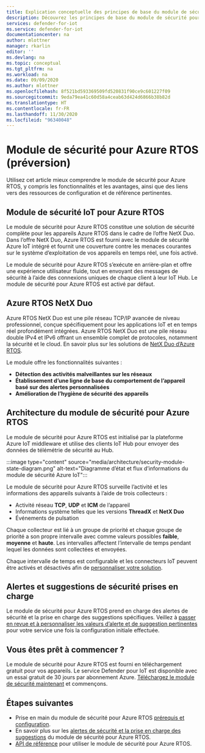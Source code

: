 ```yaml
---
title: Explication conceptuelle des principes de base du module de sécurité pour Azure RTOS
description: Découvrez les principes de base du module de sécurité pour les concepts et le flux de travail Azure RTOS.
services: defender-for-iot
ms.service: defender-for-iot
documentationcenter: na
author: mlottner
manager: rkarlin
editor: ''
ms.devlang: na
ms.topic: conceptual
ms.tgt_pltfrm: na
ms.workload: na
ms.date: 09/09/2020
ms.author: mlottner
ms.openlocfilehash: 8f521bd593369509fd520831f90ce9c601227f09
ms.sourcegitcommit: 9eda79ea41c60d58a4ceab63d424d6866b38b82d
ms.translationtype: HT
ms.contentlocale: fr-FR
ms.lasthandoff: 11/30/2020
ms.locfileid: "96340048"
---
```

# <a name="security-module-for-azure-rtos-preview"></a>Module de sécurité pour Azure RTOS (préversion)

Utilisez cet article mieux comprendre le module de sécurité pour Azure RTOS, y compris les fonctionnalités et les avantages, ainsi que des liens vers des ressources de configuration et de référence pertinentes. 

## <a name="azure-rtos-iot-security-module"></a>Module de sécurité IoT pour Azure RTOS

Le module de sécurité pour Azure RTOS constitue une solution de sécurité complète pour les appareils Azure RTOS dans le cadre de l’offre NetX Duo. Dans l’offre NetX Duo, Azure RTOS est fourni avec le module de sécurité Azure IoT intégré et fournit une couverture contre les menaces courantes sur le système d’exploitation de vos appareils en temps réel, une fois activé. 

Le module de sécurité pour Azure RTOS s’exécute en arrière-plan et offre une expérience utilisateur fluide, tout en envoyant des messages de sécurité à l’aide des connexions uniques de chaque client à leur IoT Hub. Le module de sécurité pour Azure RTOS est activé par défaut.  

## <a name="azure-rtos-netx-duo"></a>Azure RTOS NetX Duo

Azure RTOS NetX Duo est une pile réseau TCP/IP avancée de niveau professionnel, conçue spécifiquement pour les applications IoT et en temps réel profondément intégrées. Azure RTOS NetX Duo est une pile réseau double IPv4 et IPv6 offrant un ensemble complet de protocoles, notamment la sécurité et le cloud. En savoir plus sur les solutions de [NetX Duo d’Azure RTOS](/azure/rtos/netx-duo/).

Le module offre les fonctionnalités suivantes :

- **Détection des activités malveillantes sur les réseaux**
- **Établissement d’une ligne de base du comportement de l’appareil basé sur des alertes personnalisées**
- **Amélioration de l’hygiène de sécurité des appareils**

## <a name="security-module-for-azure-rtos-architecture"></a>Architecture du module de sécurité pour Azure RTOS

Le module de sécurité pour Azure RTOS est initialisé par la plateforme Azure IoT middleware et utilise des clients IoT Hub pour envoyer des données de télémétrie de sécurité au Hub.

:::image type="content" source="media/architecture/security-module-state-diagram.png" alt-text="Diagramme d’état et flux d’informations du module de sécurité Azure IoT":::

Le module de sécurité pour Azure RTOS surveille l’activité et les informations des appareils suivants à l’aide de trois collecteurs :
- Activité réseau **TCP**, **UDP** et **ICM** de l’appareil
- Informations système telles que les versions **ThreadX** et **NetX Duo**
- Événements de pulsation

Chaque collecteur est lié à un groupe de priorité et chaque groupe de priorité a son propre intervalle avec comme valeurs possibles **faible**, **moyenne** et **haute**. Les intervalles affectent l’intervalle de temps pendant lequel les données sont collectées et envoyées.

Chaque intervalle de temps est configurable et les connecteurs IoT peuvent être activés et désactivés afin de [personnaliser votre solution](how-to-azure-rtos-security-module.md). 

## <a name="supported-security-alerts-and-recommendations"></a>Alertes et suggestions de sécurité prises en charge

Le module de sécurité pour Azure RTOS prend en charge des alertes de sécurité et la prise en charge des suggestions spécifiques. Veillez à [passer en revue et à personnaliser les valeurs d’alerte et de suggestion pertinentes](concept-rtos-security-alerts-recommendations.md) pour votre service une fois la configuration initiale effectuée.

## <a name="ready-to-begin"></a>Vous êtes prêt à commencer ?

Le module de sécurité pour Azure RTOS est fourni en téléchargement gratuit pour vos appareils. Le service Defender pour IoT est disponible avec un essai gratuit de 30 jours par abonnement Azure. [Téléchargez le module de sécurité maintenant](https://github.com/azure-rtos/azure-iot-preview/releases) et commençons. 

## <a name="next-steps"></a>Étapes suivantes

- Prise en main du module de sécurité pour Azure RTOS [prérequis et configuration](quickstart-azure-rtos-security-module.md).
- En savoir plus sur les [alertes de sécurité et la prise en charge des suggestions](concept-rtos-security-alerts-recommendations.md) du module de sécurité pour Azure RTOS. 
- [API de référence](azure-rtos-security-module-api.md) pour utiliser le module de sécurité pour Azure RTOS.